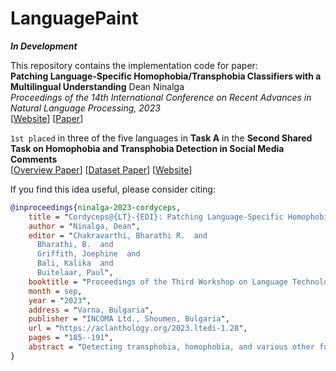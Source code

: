 # LanguagePaint
***In Development***

This repository contains the implementation code for paper: <br>
**Patching Language-Specific Homophobia/Transphobia Classifiers with a Multilingual Understanding**
Dean Ninalga <br>
*Proceedings of the 14th International Conference on Recent Advances in Natural Language Processing, 2023* <br>
[[Website](https://aclanthology.org/events/ranlp-2023/)] [[Paper](https://aclanthology.org/2023.ltedi-1.28.pdf)]

`1st placed` in three of the five languages in **Task A** in the **Second Shared Task on Homophobia and Transphobia Detection in Social Media Comments** <br>
[[Overview Paper](https://aclanthology.org/2023.ltedi-1.6.pdf)] [[Dataset Paper](https://www.sciencedirect.com/science/article/pii/S2667096822000623)] [[Website](https://codalab.lisn.upsaclay.fr/competitions/11077#learn_the_details-overview)]

If you find this idea useful, please consider citing:
```bib
@inproceedings{ninalga-2023-cordyceps,
    title = "Cordyceps@{LT}-{EDI}: Patching Language-Specific Homophobia/Transphobia Classifiers with a Multilingual Understanding",
    author = "Ninalga, Dean",
    editor = "Chakravarthi, Bharathi R.  and
      Bharathi, B.  and
      Griffith, Joephine  and
      Bali, Kalika  and
      Buitelaar, Paul",
    booktitle = "Proceedings of the Third Workshop on Language Technology for Equality, Diversity and Inclusion",
    month = sep,
    year = "2023",
    address = "Varna, Bulgaria",
    publisher = "INCOMA Ltd., Shoumen, Bulgaria",
    url = "https://aclanthology.org/2023.ltedi-1.28",
    pages = "185--191",
    abstract = "Detecting transphobia, homophobia, and various other forms of hate speech is difficult. Signals can vary depending on factors such as language, culture, geographical region, and the particular online platform. Here, we present a joint multilingual (M-L) and language-specific (L-S) approach to homophobia and transphobic hate speech detection (HSD). M-L models are needed to catch words, phrases, and concepts that are less common or missing in a particular language and subsequently overlooked by L-S models. Nonetheless, L-S models are better situated to understand the cultural and linguistic context of the users who typically write in a particular language. Here we construct a simple and successful way to merge the M-L and L-S approaches through simple weight interpolation in such a way that is interpretable and data-driven. We demonstrate our system on task A of the {``}Shared Task on Homophobia/Transphobia Detection in social media comments{''} dataset for homophobia and transphobic HSD. Our system achieves the best results in three of five languages and achieves a 0.997 macro average F1-score on Malayalam texts.",
}
```
